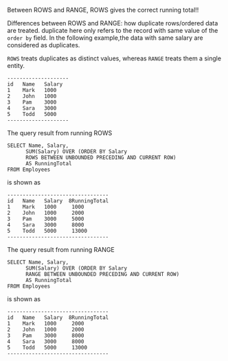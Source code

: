 
Between ROWS and RANGE, ROWS gives the correct running total!!

Differences between ROWS and RANGE:
how duplicate rows/ordered data are treated.
duplicate here only refers to the record with same value of the `order by` field. In the following example,the data with same salary are considered as duplicates.

`ROWS` treats duplicates as distinct values, whereas `RANGE` treats them a single entity.

```
--------------------
id   Name   Salary
1    Mark   1000
2    John   1000
3    Pam    3000
4    Sara   3000
5    Todd   5000
--------------------
```

The query result from running ROWS
```
SELECT Name, Salary,
      SUM(Salary) OVER (ORDER BY Salary
      ROWS BETWEEN UNBOUNDED PRECEDING AND CURRENT ROW)
      AS RunningTotal
FROM Employees
```

is shown as
```
---------------------------------
id   Name   Salary  8RunningTotal
1    Mark   1000     1000
2    John   1000     2000
3    Pam    3000     5000
4    Sara   3000     8000
5    Todd   5000     13000
---------------------------------
```


The query result from running RANGE
```
SELECT Name, Salary,
      SUM(Salary) OVER (ORDER BY Salary
      RANGE BETWEEN UNBOUNDED PRECEDING AND CURRENT ROW)
      AS RunningTotal
FROM Employees
```

is shown as

```
---------------------------------
id   Name   Salary  8RunningTotal
1    Mark   1000     2000
2    John   1000     2000
3    Pam    3000     8000
4    Sara   3000     8000
5    Todd   5000     13000
---------------------------------
```
